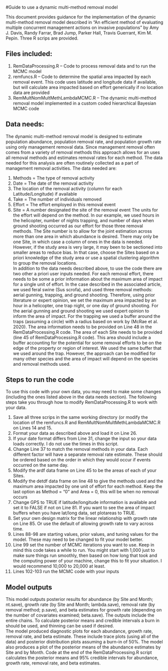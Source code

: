 #Guide to use a dynamic multi-method removal model 

This document provides guidance for the implementation of the dynamic multi-method removal model described in “An efficient method of evaluating multiple concurrent management actions on invasive populations” by Amy J. Davis, Randy Farrar, Brad Jump, Parker Hall, Travis Guerrant, Kim M. Pepin.  Three R scrips are provided. 

## Files included:
1.	RemDataProcessing.R – Code to process removal data and to run the MCMC model
2.	remfuncs.R – Code to determine the spatial area impacted by each removal event. This code uses latitude and longitude data if available, but will calculate area impacted based on effort generically if no location data are provided
3.	RemMultNomMultMethLambdaMCMC.R – The dynamic multi-method removal model implemented in a custom coded hierarchical Bayesian MCMC code

## Data needs:
The dynamic multi-method removal model is designed to estimate population abundance, population removal rate, and population growth rate using only management removal data. Since management removal often comes from a variety of removal methods this approach allows for an uses all removal methods and estimates removal rates for each method. The data needed for this analysis are often routinely collected as a part of management removal activities. The data needed are:
1.	Methods = The type of removal activity
2.	Date = The date of the removal activity
3.	The location of the removal activity (column for each Latitude/Longitude) if available
4.	Take = The number of individuals removed
5.	Effort = The effort employed in this removal event
6.	Site = A number designated the site of the removal event
The units for the effort will depend on the method. In our example, we used hours in the helicopter, number of nights trapping, and number of days when ground shooting occurred as our effort for those three removal methods. The Site number is to allow for the joint estimation across more than one area in which abundance is desired.  There may only be one Site, in which case a column of ones in the data is needed.  However, if the study area is very large, it may been to be sectioned into smaller areas to reduce bias. In that case, choose the Sites based on a priori knowledge of the study area or use a spatial clustering algorithm to group the removal locations.  
In addition to the data needs described above, to use the code there are two other a priori user inputs needed.  For each removal effort, there needs to be some a prior information about the maximum area of impact for a single unit of effort.  In the case described in the associated article, we used feral swine (Sus scrofa), and used three removal methods: aerial gunning, trapping, and ground shooting.  Therefore, using prior literature or expert opinion, we set the maximum area impacted by an hour in a helicopter, one trap night, or one day of ground shooting.  For the aerial gunning and ground shooting we used expert opinion to inform the area of impact.  For the trapping we used a buffer around the traps (assuming a circle) with a radius based on work by (McRae et al. 2020). The area information needs to be provided on Line 48 in the RemDataProcessing.R code.  The area of each Site needs to be provided (line 45 of RemDataProcessing.R code). This area should include a buffer accounting for the potential for some removal efforts to be on the edge of the property or region of interest.  We used the same buffer that we used around the trap.  However, the approach can be modified for many other species and the area of impact will depend on the species and removal methods used. 

## Steps to run the code
To use this code with your own data, you may need to make some changes (including the ones listed above in the data needs section).  The following steps take you through how to modify RemDataProcessing.R to work with your data. 
1.	Save all three scrips in the same working directory (or modify the location of the remfuncs.R and RemMultNomMultMethLambdaMCMC.R on Lines 14 and 15.
2.	Format your data as described above and load it on Line 26. 
3.	If your date format differs from Line 31, change the input so your data loads correctly. I do not use the times in this script. 
4.	Change Line 37 to match the removal methods in your data. Each different factor will have a separate removal rate estimate.  These should be ordered based on the order in which they would occur if events occurred on the same day. 
5.	Modify the ardf data frame on Line 45 to be the areas of each of your Sites.
6.	Modify the detdf data frame on line 48 to give the methods used and the maximum area impacted by one unit of effort for each method.  Keep the last option as Method = “0” and Area = 0, this will be when no removal occurs
7.	Change GPS to TRUE if latitude/longitude information is available and set it to FALSE if not on Line 81. If you want to see the area of impact buffers when you have lat/long data, set plotareas to TRUE.
8.	Set your own design matrix for the linear relationship with growth rate on Line 85.  Or use the default of allowing growth rate to vary across time. 
9.	Lines 88-98 are starting values, prior values, and tuning values for the model.  These may need to be changed to fit your model better.
10.	Line 99 set the number of MCMC iterations you want to use.  Keep in mind this code takes a while to run. You might start with 1,000 just to make sure things run smoothly, then based on how long that took and the computing power of your machine, change this to fit your situation. I would recommend 10,000 to 20,000 at least.  
11.	Lines 102-103 run the MCMC code with your inputs

## Model outputs
This model outputs posterior results for abundance (by Site and Month; nt.save), growth rate (by Site and Month; lambda.save), removal rate (by removal method; p.save), and beta estimates for growth rate (depending on the number of covariates examined; beta.save).  The outputs include the entire chains.  To calculate posterior means and credible intervals a burn in should be used, and thinning can be used if desired.  
The model produced diagnostic plots for each abundance, growth rate, removal rate, and beta estimate.  These include trace plots (using all of the data) and posterior distribution plots assuming a burn-in of 50%. The model also produces a plot of the posterior means of the abundance estimates by Site and by Month. 
Code at the end of the RemDataProcessing.R script calculates the posterior means and 95% credible intervals for abundance, growth rate, removal rate, and beta estimates.  
